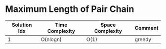 # Maximum Length of Pair Chain

| Solution Idx | Time Complexity | Space Complexity | Comment |
| ------------ | --------------- | ---------------- | ------- |
| 1            | O(nlogn)        | O(1)             | greedy  |
